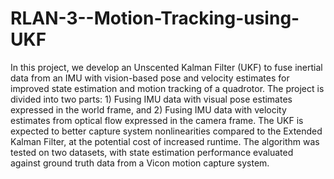 # RLAN-3--Motion-Tracking-using-UKF

In this project, we develop an Unscented Kalman Filter (UKF) to fuse inertial data from an IMU with vision-based pose and velocity estimates for improved state estimation and motion tracking of a quadrotor. The project is divided into two parts: 1) Fusing IMU data with visual pose estimates expressed in the world frame, and 2) Fusing IMU data with velocity estimates from optical flow expressed in the camera frame. The UKF is expected to better capture system nonlinearities compared to the Extended Kalman Filter, at the potential cost of increased runtime. The algorithm was tested on two datasets, with state estimation performance evaluated against ground truth data from a Vicon motion capture system. 	
